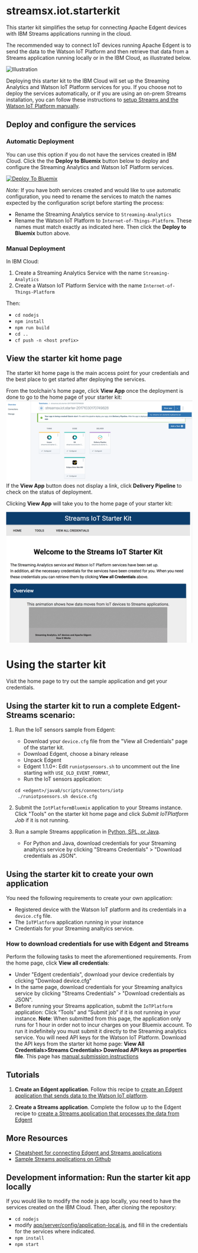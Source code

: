 # streamsx.iot.starterkit
This starter kit simplifies the setup for connecting Apache Edgent devices with IBM Streams applications running in the cloud.

The recommended way to connect IoT devices running Apache Edgent is to send the data to the Watson IoT Platform and then retrieve that data from a Streams application running locally or in the IBM Cloud, as illustrated below.

![Illustration](https://developer.ibm.com/streamsdev/wp-content/uploads/sites/15/2017/09/edgent-iot-streams.png)


Deploying this starter kit to the IBM Cloud will set up the Streaming Analytics and Watson IoT Platform services for you.  If you choose not to deploy the services automatically, or if you are using an on-prem Streams installation, you can follow these instructions to [setup Streams and the Watson IoT Platform manually](https://developer.ibm.com/streamsdev/docs/setup-instructions-connecting-edgent-streams-applications-watson-iot-platform).


## Deploy and configure the services

### Automatic Deployment

You can use this option if you do not have the services created in IBM Cloud.
Click the the **Deploy to Bluemix** button below to deploy and configure the Streaming Analytics and Watson IoT Platform services.

[![Deploy To Bluemix](https://bluemix.net/deploy/button.png)](https://bluemix.net/deploy?repository=https://github.com/natashadsilva/streamsx.iot.starter.git)

*Note:* If you have both services created and would like to use automatic configuration,  you need to rename the services to match the names expected by the configuration script before starting the process:
   - Rename the Streaming Analytics service to `Streaming-Analytics`
   - Rename the Watson IoT Platform to `Internet-of-Things-Platform`. These names must match exactly as indicated here.
   Then click the **Deploy to Bluemix** button above.

### Manual Deployment

In IBM Cloud:
  1. Create a Streaming Analytics Service with the name `Streaming-Analytics`
  1. Create a Watson IoT Platform Service with the name `Internet-of-Things-Platform`

Then:
* ```cd nodejs```
* ```npm install```
* ```npm run build```
* ```cd ..```
* ```cf push -n <host prefix>```


## View the starter kit home page

The starter kit home page is the main access point for your credentials and the best place to get started after deploying the services.


From the toolchain's home page, click **View App** once the deployment is done to go to the home page of your starter kit:
![View App](img/viewapp.png)
If the **View App** button does not display a link, click **Delivery Pipeline** to check on the status of deployment.

Clicking **View App** will take you to the home page of your starter kit:

![Sample home page](img/homepage.png)

# Using the starter kit

Visit the home page to try out the sample application and get your credentials.


##  Using the starter kit to run a complete Edgent-Streams scenario:

1. Run the IoT sensors sample from Edgent:  
   - Download your `device.cfg` file from the "View all Credentials" page of the starter kit.
   - Download Edgent, choose a binary release
   - Unpack Edgent
   - Edgent 1.1.0+: Edit `runiotpsensors.sh` to uncomment out the line starting with `USE_OLD_EVENT_FORMAT`, 
   - Run the IoT sensors application:
    ```
    cd <edgent>/java8/scripts/connectors/iotp
     ./runiotpsensors.sh device.cfg
     ```

2. Submit the `IotPlatformBluemix` application to your Streams instance. Click "Tools" on the starter kit home page and click *Submit IoTPlatform Job* if it is not running.

3. Run a sample Streams appplication in [Python, SPL, or Java](https://github.com/IBMStreams/samples/tree/master/IoT/ReadEdgentEvents/).
   - For Python and Java, download credentials for your Streaming analtyics service by clicking "Streams Credentials" > "Download credentials as JSON".



 
##  Using the starter kit to create your own application

You need the following requirements to create your own application:

- Registered device with the Watson IoT platform and its credentials in a `device.cfg` file.
- The `IoTPlatform` application running in your instance
- Credentials for your Streaming analtyics service. 


### How to download credentials for use with Edgent and Streams
Perform the following tasks to meet the aforementioned requirements. From the home page, click **View all credentials**:

- Under "Edgent credentials", download your device credentials by clicking "Download device.cfg"
- In the same page, download credentials for your Streaming analtyics service by clicking "Streams Credentials" > "Download credentials as JSON".
- Before running your Streams application, submit the `IoTPlatform` application: Click “Tools” and “Submit job” if it is not running in your instance. **Note**: When submitted from this page, the application only runs for 1 hour in  order not to incur charges on your Bluemix account.  To run it indefinitely you must submit it directly to the Streaming analytics service. You will need API keys for the Watson IoT Platform. Download the API keys from the starter kit home page: **View All Credentials>Streams Credentials> Download API keys as properties file**.  This page has [manual submission instructions](https://developer.ibm.com/streamsdev/docs/setup-instructions-connecting-edgent-streams-applications-watson-iot-platform#submit)




## Tutorials
1. **Create an Edgent application**. Follow this recipe to [create an Edgent application that sends data to the Watson IoT platform](https://developer.ibm.com/recipes/tutorials/send-events-to-the-watson-iot-platform-from-a-raspberry-pi-running-apache-edgent/).

2. **Create a Streams application**. Complete the follow up to the Edgent recipe to [create a Streams application that processes the data from Edgent](https://developer.ibm.com/recipes/tutorials/connect-apache-edgent-to-the-streaming-analytics-service-using-the-watson-iot-platform/)

## More Resources

- [Cheatsheet for connecting Edgent and Streams applications](https://developer.ibm.com/streamsdev/docs/cheat-sheet-connecting-edgent-streams-applications/)
- [Sample Streams applications on Github](https://github.com/IBMStreams/samples/tree/master/IoT/ReadEdgentEvents)


## Development information: Run the starter kit app locally
If you would like to modify the node js app locally, you need to have the services created on the IBM Cloud.
Then, after cloning the repository:
* ```cd nodejs```
* modify [app/server/config/application-local.js](nodejs/app/server/config/application-local.js), and fill in the credentials for the services where indicated.
* ```npm install```
* ```npm start```

